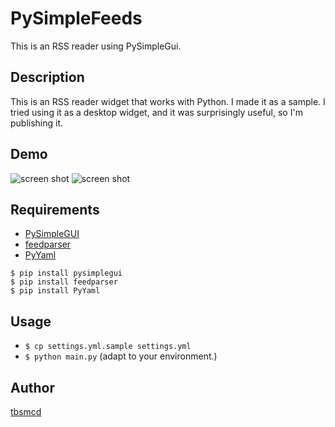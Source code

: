 # PySimpleFeeds

This is an RSS reader using PySimpleGui.

## Description

This is an RSS reader widget that works with Python. I made it as a sample. I tried using it as a desktop widget, and it was surprisingly useful, so I'm publishing it.

## Demo

![screen shot](https://user-images.githubusercontent.com/174922/94450738-9512a680-01e8-11eb-8fab-999a33e75fbf.png)
![screen shot](https://user-images.githubusercontent.com/174922/94450720-904df280-01e8-11eb-84e7-84c77ee29910.png)


## Requirements

- [PySimpleGUI](https://pysimplegui.readthedocs.io/en/latest/)
- [feedparser](https://pythonhosted.org/feedparser/)
- [PyYaml](https://pyyaml.org/wiki/PyYAMLDocumentation)

```
$ pip install pysimplegui
$ pip install feedparser
$ pip install PyYaml
```

## Usage

- `$ cp settings.yml.sample settings.yml`  
- `$ python main.py` (adapt to your environment.)

## Author

[tbsmcd](https://github.com/tbsmcd)